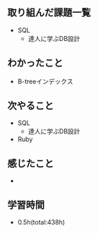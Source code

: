 ## 取り組んだ課題一覧
- SQL
  - 達人に学ぶDB設計

## わかったこと
- B-treeインデックス
 
## 次やること
- SQL
  - 達人に学ぶDB設計
- Ruby

## 感じたこと
- 

## 学習時間
- 0.5h(total:438h)
